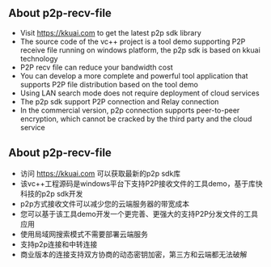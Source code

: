 ## About p2p-recv-file
- Visit https://kkuai.com to get the latest p2p sdk library
- The source code of the vc++ project is a tool demo supporting P2P receive file running on windows platform, the p2p sdk is based on kkuai technology
- P2P recv file can reduce your bandwidth cost
- You can develop a more complete and powerful tool application that supports P2P file distribution based on the tool demo
- Using LAN search mode does not require deployment of cloud services
- The p2p sdk support P2P connection and Relay connection 
- In the commercial version, p2p connection supports peer-to-peer encryption, which cannot be cracked by the third party and the cloud service


## About p2p-recv-file
- 访问 https://kkuai.com 可以获取最新的p2p sdk库
- 该vc++工程源码是windows平台下支持P2P接收文件的工具demo，基于库快科技的p2p sdk开发
- p2p方式接收文件可以减少您的云端服务器的带宽成本
- 您可以基于该工具demo开发一个更完善、更强大的支持P2P分发文件的工具应用
- 使用局域网搜索模式不需要部署云端服务
- 支持p2p连接和中转连接
- 商业版本的连接支持双方协商的动态密钥加密，第三方和云端都无法破解